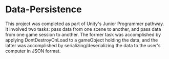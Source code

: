 # Data-Persistence

This project was completed as part of Unity's Junior Programmer pathway. It involved two tasks: pass data from one scene to another, and pass data from one game session to another. The former task was accomplished by applying DontDestroyOnLoad to a gameObject holding the data, and the latter was accomplished by serializing/deserializing the data to the user's computer in JSON format.
